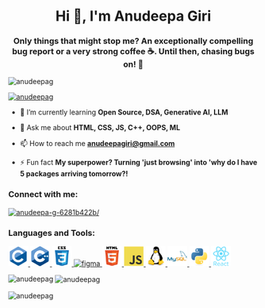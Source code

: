 <h1 align="center">Hi 👋, I'm Anudeepa Giri</h1>
<h3 align="center">Only things that might stop me? An exceptionally compelling bug report or a very strong coffee ☕. Until then, chasing bugs on! 🚀</h3>

<p align="left"> <img src="https://komarev.com/ghpvc/?username=anudeepag&label=Profile%20views&color=0e75b6&style=flat" alt="anudeepag" /> </p>

<p align="left"> <a href="https://github.com/ryo-ma/github-profile-trophy"><img src="https://github-profile-trophy.vercel.app/?username=anudeepag" alt="anudeepag" /></a> </p>

- 🌱 I’m currently learning **Open Source, DSA, Generative AI, LLM**

- 💬 Ask me about **HTML, CSS, JS, C++, OOPS, ML**

- 📫 How to reach me **anudeepagiri@gmail.com**

- ⚡ Fun fact **My superpower? Turning 'just browsing' into 'why do I have 5 packages arriving tomorrow?!**

<h3 align="left">Connect with me:</h3>
<p align="left">
<a href="https://linkedin.com/in/anudeepa-g-6281b422b/" target="blank"><img align="center" src="https://raw.githubusercontent.com/rahuldkjain/github-profile-readme-generator/master/src/images/icons/Social/linked-in-alt.svg" alt="anudeepa-g-6281b422b/" height="30" width="40" /></a>
</p>

<h3 align="left">Languages and Tools:</h3>
<p align="left"> <a href="https://www.cprogramming.com/" target="_blank" rel="noreferrer"> <img src="https://raw.githubusercontent.com/devicons/devicon/master/icons/c/c-original.svg" alt="c" width="40" height="40"/> </a> <a href="https://www.w3schools.com/cpp/" target="_blank" rel="noreferrer"> <img src="https://raw.githubusercontent.com/devicons/devicon/master/icons/cplusplus/cplusplus-original.svg" alt="cplusplus" width="40" height="40"/> </a> <a href="https://www.w3schools.com/css/" target="_blank" rel="noreferrer"> <img src="https://raw.githubusercontent.com/devicons/devicon/master/icons/css3/css3-original-wordmark.svg" alt="css3" width="40" height="40"/> </a> <a href="https://www.figma.com/" target="_blank" rel="noreferrer"> <img src="https://www.vectorlogo.zone/logos/figma/figma-icon.svg" alt="figma" width="40" height="40"/> </a> <a href="https://www.w3.org/html/" target="_blank" rel="noreferrer"> <img src="https://raw.githubusercontent.com/devicons/devicon/master/icons/html5/html5-original-wordmark.svg" alt="html5" width="40" height="40"/> </a> <a href="https://developer.mozilla.org/en-US/docs/Web/JavaScript" target="_blank" rel="noreferrer"> <img src="https://raw.githubusercontent.com/devicons/devicon/master/icons/javascript/javascript-original.svg" alt="javascript" width="40" height="40"/> </a> <a href="https://www.linux.org/" target="_blank" rel="noreferrer"> <img src="https://raw.githubusercontent.com/devicons/devicon/master/icons/linux/linux-original.svg" alt="linux" width="40" height="40"/> </a> <a href="https://www.mysql.com/" target="_blank" rel="noreferrer"> <img src="https://raw.githubusercontent.com/devicons/devicon/master/icons/mysql/mysql-original-wordmark.svg" alt="mysql" width="40" height="40"/> </a> <a href="https://www.python.org" target="_blank" rel="noreferrer"> <img src="https://raw.githubusercontent.com/devicons/devicon/master/icons/python/python-original.svg" alt="python" width="40" height="40"/> </a> <a href="https://reactjs.org/" target="_blank" rel="noreferrer"> <img src="https://raw.githubusercontent.com/devicons/devicon/master/icons/react/react-original-wordmark.svg" alt="react" width="40" height="40"/> </a> </p>

<p><img align="left" src="https://github-readme-stats.vercel.app/api/top-langs?username=anudeepag&show_icons=true&locale=en&layout=compact" alt="anudeepag" /></p>

<p>&nbsp;<img align="center" src="https://github-readme-stats.vercel.app/api?username=anudeepag&show_icons=true&locale=en" alt="anudeepag" /></p>

<p><img align="center" src="https://github-readme-streak-stats.herokuapp.com/?user=anudeepag&" alt="anudeepag" /></p>
